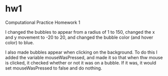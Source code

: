 # hw1
Computational Practice Homework 1

I changed the bubbles to appear from a radius of 1 to 150, changed the x and y movement to -20 to 20, and changed the bubble color (and hover color) to blue.

I also made bubbles appear when clicking on the background. To do this I added the variable mouseWasPressed, and made it so that when thw mouse is clicked, it checked whether or not it was on a bubble. If it was, it would set mouseWasPressed to false and do nothing.   
